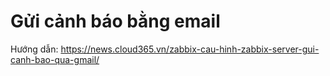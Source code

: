 # Gửi cảnh báo bằng email

Hướng dẫn: https://news.cloud365.vn/zabbix-cau-hinh-zabbix-server-gui-canh-bao-qua-gmail/

